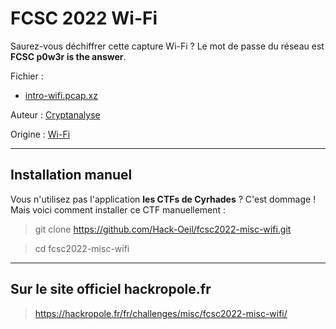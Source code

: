 # FCSC 2022 Wi-Fi

Saurez-vous déchiffrer cette capture Wi-Fi ? Le mot de passe du réseau est **FCSC p0w3r is the answer**.

Fichier :
- [intro-wifi.pcap.xz](intro-wifi.pcap.xz)

Auteur : [Cryptanalyse](https://twitter.com/Cryptanalyse)

Origine : [Wi-Fi](https://hackropole.fr/fr/challenges/misc/fcsc2022-misc-wifi/)

-----------



## Installation manuel
Vous n'utilisez pas l'application **les CTFs de Cyrhades** ? C'est dommage !
Mais voici comment installer ce CTF manuellement :

> git clone https://github.com/Hack-Oeil/fcsc2022-misc-wifi.git

> cd fcsc2022-misc-wifi


-----------

## Sur le site officiel hackropole.fr
> https://hackropole.fr/fr/challenges/misc/fcsc2022-misc-wifi/